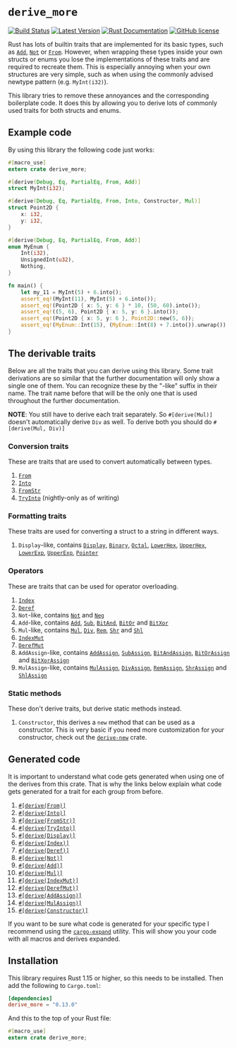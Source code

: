 # `derive_more`

[![Build Status](https://api.travis-ci.org/JelteF/derive_more.svg?branch=master)](https://travis-ci.org/JelteF/derive_more)
[![Latest Version](https://img.shields.io/crates/v/derive_more.svg)](https://crates.io/crates/derive_more)
[![Rust Documentation](https://img.shields.io/badge/api-rustdoc-blue.svg)](https://jeltef.github.io/derive_more/derive_more/)
[![GitHub license](https://img.shields.io/badge/license-MIT-blue.svg)](https://raw.githubusercontent.com/JelteF/derive_more/master/LICENSE)

Rust has lots of builtin traits that are implemented for its basic types, such as [`Add`],
[`Not`] or [`From`].
However, when wrapping these types inside your own structs or enums you lose the
implementations of these traits and are required to recreate them.
This is especially annoying when your own structures are very simple, such as when using the
commonly advised newtype pattern (e.g. `MyInt(i32)`).

This library tries to remove these annoyances and the corresponding boilerplate code.
It does this by allowing you to derive lots of commonly used traits for both structs and enums.

## Example code

By using this library the following code just works:


```rust
#[macro_use]
extern crate derive_more;

#[derive(Debug, Eq, PartialEq, From, Add)]
struct MyInt(i32);

#[derive(Debug, Eq, PartialEq, From, Into, Constructor, Mul)]
struct Point2D {
    x: i32,
    y: i32,
}

#[derive(Debug, Eq, PartialEq, From, Add)]
enum MyEnum {
    Int(i32),
    UnsignedInt(u32),
    Nothing,
}

fn main() {
    let my_11 = MyInt(5) + 6.into();
    assert_eq!(MyInt(11), MyInt(5) + 6.into());
    assert_eq!(Point2D { x: 5, y: 6 } * 10, (50, 60).into());
    assert_eq!((5, 6), Point2D { x: 5, y: 6 }.into());
    assert_eq!(Point2D { x: 5, y: 6 }, Point2D::new(5, 6));
    assert_eq!(MyEnum::Int(15), (MyEnum::Int(8) + 7.into()).unwrap())
}
```

## The derivable traits

Below are all the traits that you can derive using this library.
Some trait derivations are so similar that the further documentation will only show a single one
of them.
You can recognize these by the "-like" suffix in their name.
The trait name before that will be the only one that is used throughout the further
documentation.

**NOTE**: You still have to derive each trait separately. So `#[derive(Mul)]` doesn't
automatically derive `Div` as well. To derive both you should do `#[derive(Mul, Div)]`

### Conversion traits
These are traits that are used to convert automatically between types.

1. [`From`]
2. [`Into`]
3. [`FromStr`]
4. [`TryInto`] (nightly-only as of writing)

### Formatting traits
These traits are used for converting a struct to a string in different ways.

1. `Display`-like, contains [`Display`], [`Binary`], [`Octal`], [`LowerHex`], [`UpperHex`],
   [`LowerExp`], [`UpperExp`], [`Pointer`]

### Operators
These are traits that can be used for operator overloading.

1. [`Index`]
2. [`Deref`]
3. `Not`-like, contains [`Not`] and [`Neg`]
4. `Add`-like, contains [`Add`], [`Sub`], [`BitAnd`], [`BitOr`] and [`BitXor`]
5. `Mul`-like, contains [`Mul`], [`Div`], [`Rem`], [`Shr`] and [`Shl`]
6. [`IndexMut`]
7. [`DerefMut`]
8. `AddAssign`-like, contains [`AddAssign`], [`SubAssign`], [`BitAndAssign`], [`BitOrAssign`]
   and [`BitXorAssign`]
9. `MulAssign`-like, contains [`MulAssign`], [`DivAssign`], [`RemAssign`], [`ShrAssign`] and
   [`ShlAssign`]

### Static methods
These don't derive traits, but derive static methods instead.

1. `Constructor`, this derives a `new` method that can be used as a constructor. This is very
   basic if you need more customization for your constructor, check out the [`derive-new`] crate.


## Generated code

It is important to understand what code gets generated when using one of the derives from this
crate.
That is why the links below explain what code gets generated for a trait for each group from
before.

1. [`#[derive(From)]`](https://jeltef.github.io/derive_more/derive_more/from.html)
2. [`#[derive(Into)]`](https://jeltef.github.io/derive_more/derive_more/into.html)
3. [`#[derive(FromStr)]`](https://jeltef.github.io/derive_more/derive_more/from_str.html)
4. [`#[derive(TryInto)]`](https://jeltef.github.io/derive_more/derive_more/try_into.html)
5. [`#[derive(Display)]`](https://jeltef.github.io/derive_more/derive_more/display.html)
6. [`#[derive(Index)]`](https://jeltef.github.io/derive_more/derive_more/index_op.html)
7. [`#[derive(Deref)]`](https://jeltef.github.io/derive_more/derive_more/deref.html)
8. [`#[derive(Not)]`](https://jeltef.github.io/derive_more/derive_more/not.html)
9. [`#[derive(Add)]`](https://jeltef.github.io/derive_more/derive_more/add.html)
10. [`#[derive(Mul)]`](https://jeltef.github.io/derive_more/derive_more/mul.html)
11. [`#[derive(IndexMut)]`](https://jeltef.github.io/derive_more/derive_more/index_mut.html)
12. [`#[derive(DerefMut)]`](https://jeltef.github.io/derive_more/derive_more/deref_mut.html)
13. [`#[derive(AddAssign)]`](https://jeltef.github.io/derive_more/derive_more/add_assign.html)
14. [`#[derive(MulAssign)]`](https://jeltef.github.io/derive_more/derive_more/mul_assign.html)
15. [`#[derive(Constructor)]`](https://jeltef.github.io/derive_more/derive_more/constructor.html)

If you want to be sure what code is generated for your specific type I recommend using the
[`cargo-expand`] utility.
This will show you your code with all macros and derives expanded.

## Installation

This library requires Rust 1.15 or higher, so this needs to be installed.
Then add the following to `Cargo.toml`:

```toml
[dependencies]
derive_more = "0.13.0"
```

And this to the top of your Rust file:

```rust
#[macro_use]
extern crate derive_more;
```

[`cargo-expand`]: https://github.com/dtolnay/cargo-expand
[`derive-new`]: https://github.com/nrc/derive-new
[`From`]: https://doc.rust-lang.org/core/convert/trait.From.html
[`Into`]: https://doc.rust-lang.org/core/convert/trait.Into.html
[`FromStr`]: https://doc.rust-lang.org/std/str/trait.FromStr.html
[`TryInto`]: https://doc.rust-lang.org/core/convert/trait.TryInto.html
[`Display`]: https://doc.rust-lang.org/std/fmt/trait.Display.html
[`Binary`]: https://doc.rust-lang.org/std/fmt/trait.Binary.html
[`Octal`]: https://doc.rust-lang.org/std/fmt/trait.Octal.html
[`LowerHex`]: https://doc.rust-lang.org/std/fmt/trait.LowerHex.html
[`UpperHex`]: https://doc.rust-lang.org/std/fmt/trait.UpperHex.html
[`LowerExp`]: https://doc.rust-lang.org/std/fmt/trait.LowerExp.html
[`UpperExp`]: https://doc.rust-lang.org/std/fmt/trait.UpperExp.html
[`Pointer`]: https://doc.rust-lang.org/std/fmt/trait.Pointer.html
[`Index`]: https://doc.rust-lang.org/std/ops/trait.Index.html
[`Deref`]: https://doc.rust-lang.org/std/ops/trait.Deref.html
[`Not`]: https://doc.rust-lang.org/std/ops/trait.Not.html
[`Neg`]: https://doc.rust-lang.org/std/ops/trait.Neg.html
[`Add`]: https://doc.rust-lang.org/std/ops/trait.Add.html
[`Sub`]: https://doc.rust-lang.org/std/ops/trait.Sub.html
[`BitAnd`]: https://doc.rust-lang.org/std/ops/trait.BitAnd.html
[`BitOr`]: https://doc.rust-lang.org/std/ops/trait.BitOr.html
[`BitXor`]: https://doc.rust-lang.org/std/ops/trait.BitXor.html
[`Mul`]: https://doc.rust-lang.org/std/ops/trait.Mul.html
[`Div`]: https://doc.rust-lang.org/std/ops/trait.Div.html
[`Rem`]: https://doc.rust-lang.org/std/ops/trait.Rem.html
[`Shr`]: https://doc.rust-lang.org/std/ops/trait.Shr.html
[`Shl`]: https://doc.rust-lang.org/std/ops/trait.Shl.html
[`IndexMut`]: https://doc.rust-lang.org/std/ops/trait.IndexMut.html
[`DerefMut`]: https://doc.rust-lang.org/std/ops/trait.DerefMut.html
[`AddAssign`]: https://doc.rust-lang.org/std/ops/trait.AddAssign.html
[`SubAssign`]: https://doc.rust-lang.org/std/ops/trait.SubAssign.html
[`BitAndAssign`]: https://doc.rust-lang.org/std/ops/trait.BitAndAssign.html
[`BitOrAssign`]: https://doc.rust-lang.org/std/ops/trait.BitOrAssign.html
[`BitXorAssign`]: https://doc.rust-lang.org/std/ops/trait.BitXorAssign.html
[`MulAssign`]: https://doc.rust-lang.org/std/ops/trait.MulAssign.html
[`DivAssign`]: https://doc.rust-lang.org/std/ops/trait.DivAssign.html
[`RemAssign`]: https://doc.rust-lang.org/std/ops/trait.RemAssign.html
[`ShrAssign`]: https://doc.rust-lang.org/std/ops/trait.ShrAssign.html
[`ShlAssign`]: https://doc.rust-lang.org/std/ops/trait.ShlAssign.html
